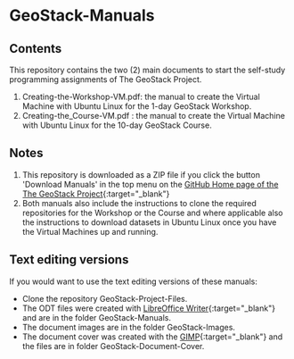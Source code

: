 # GeoStack-Manuals

## Contents
This repository contains the two (2) main documents to start the self-study programming assignments of The GeoStack Project.
1) Creating-the-Workshop-VM.pdf: the manual to create the Virtual Machine with Ubuntu Linux for the 1-day GeoStack Workshop.
2) Creating-the_Course-VM.pdf  : the manual to create the Virtual Machine with Ubuntu Linux for the 10-day GeoStack Course.

## Notes
1) This repository is downloaded as a ZIP file if you click the button 'Download Manuals' in the top menu on the [GitHub Home page of the The GeoStack Project](https://The-GeoStack-Project.github.io){:target="_blank"}
2) Both manuals also include the instructions to clone the required repositories for the Workshop or the Course and where applicable also the instructions to download datasets in Ubuntu Linux once you have the Virtual Machines up and running.

## Text editing versions
If you would want to use the text editing versions of these manuals:
* Clone the repository GeoStack-Project-Files.
* The ODT files were created with [LibreOffice Writer](https://www.libreoffice.org){:target="_blank"} and are in the folder GeoStack-Manuals.
* The document images are in the folder GeoStack-Images.
* The document cover was created with the [GIMP](https://www.gimp.org){:target="_blank"} and the files are in folder GeoStack-Document-Cover.
